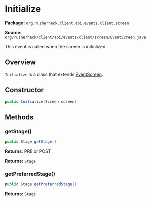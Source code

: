 # Initialize

**Package:** `org.rusherhack.client.api.events.client.screen`

**Source:** `org/rusherhack/client/api/events/client/screen/EventScreen.java`

This event is called when the screen is initialized

## Overview

`Initialize` is a class that extends [EventScreen](/client/api/events/client/screen/EventScreen.md).

## Constructor

```java
public Initialize(Screen screen)
```

## Methods

### getStage()

```java
public Stage getStage()
```

**Returns**: PRE or POST



**Returns:** `Stage`

### getPreferredStage()

```java
public Stage getPreferredStage()
```

**Returns:** `Stage`

